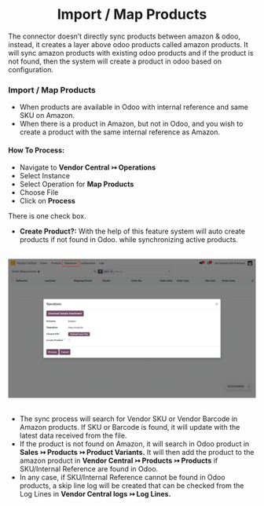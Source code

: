 <h1 align="center"><strong>  Import / Map Products </strong></h1>

The connector doesn’t directly sync products between amazon & odoo, instead, it creates a layer above odoo products called amazon products. It will sync amazon products with existing odoo products and if the product is not found, then the system will create a product in odoo based on configuration.

### Import / Map Products
* When products are available in Odoo with internal reference and same SKU on Amazon.
* When there is a product in Amazon, but not in Odoo, and you wish to create a product with the same internal reference as Amazon.

#### How To Process:

* Navigate to **Vendor Central ↣ Operations**
* Select Instance
* Select Operation for **Map Products**
* Choose File
* Click on **Process**


There is one check box.

* **Create Product?:** With the help of this feature system will auto create products if not found in Odoo. while synchronizing active products.

<br/>

<div align="center">
  <img src="./images/VC-8.png" alt="">
</div>

<br/>

* The sync process will search for Vendor SKU or Vendor Barcode in Amazon products. If SKU or Barcode is found, it will update with the latest data received from the file.
* If the product is not found on Amazon, it will search in Odoo product in **Sales ↣ Products ↣ Product Variants.** It will then add the product to the amazon product in **Vendor Central ↣ Products ↣ Products** if SKU/Internal Reference are found in Odoo.
* In any case, if SKU/Internal Reference cannot be found in Odoo products, a skip line log will be created that can be checked from the Log Lines in **Vendor Central logs ↣ Log Lines.**